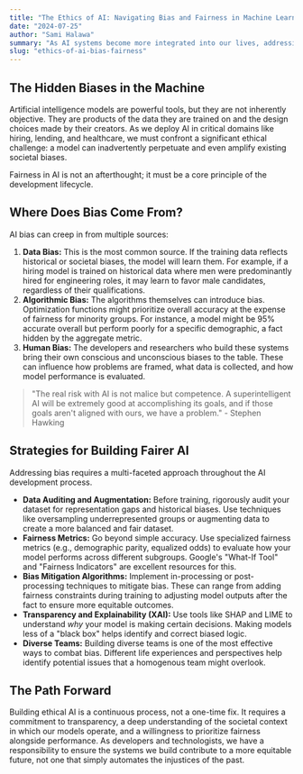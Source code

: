 ```yaml
---
title: "The Ethics of AI: Navigating Bias and Fairness in Machine Learning"
date: "2024-07-25"
author: "Sami Halawa"
summary: "As AI systems become more integrated into our lives, addressing ethical challenges like bias and fairness is not just a technical problem—it's a societal imperative. An exploration of the sources of bias and strategies for building more equitable AI."
slug: "ethics-of-ai-bias-fairness"
---
```


## The Hidden Biases in the Machine

Artificial intelligence models are powerful tools, but they are not inherently objective. They are products of the data they are trained on and the design choices made by their creators. As we deploy AI in critical domains like hiring, lending, and healthcare, we must confront a significant ethical challenge: a model can inadvertently perpetuate and even amplify existing societal biases.

Fairness in AI is not an afterthought; it must be a core principle of the development lifecycle.

## Where Does Bias Come From?

AI bias can creep in from multiple sources:

1.  **Data Bias:** This is the most common source. If the training data reflects historical or societal biases, the model will learn them. For example, if a hiring model is trained on historical data where men were predominantly hired for engineering roles, it may learn to favor male candidates, regardless of their qualifications.
2.  **Algorithmic Bias:** The algorithms themselves can introduce bias. Optimization functions might prioritize overall accuracy at the expense of fairness for minority groups. For instance, a model might be 95% accurate overall but perform poorly for a specific demographic, a fact hidden by the aggregate metric.
3.  **Human Bias:** The developers and researchers who build these systems bring their own conscious and unconscious biases to the table. These can influence how problems are framed, what data is collected, and how model performance is evaluated.

> "The real risk with AI is not malice but competence. A superintelligent AI will be extremely good at accomplishing its goals, and if those goals aren't aligned with ours, we have a problem." - Stephen Hawking

## Strategies for Building Fairer AI

Addressing bias requires a multi-faceted approach throughout the AI development process.

*   **Data Auditing and Augmentation:** Before training, rigorously audit your dataset for representation gaps and historical biases. Use techniques like oversampling underrepresented groups or augmenting data to create a more balanced and fair dataset.
*   **Fairness Metrics:** Go beyond simple accuracy. Use specialized fairness metrics (e.g., demographic parity, equalized odds) to evaluate how your model performs across different subgroups. Google's "What-If Tool" and "Fairness Indicators" are excellent resources for this.
*   **Bias Mitigation Algorithms:** Implement in-processing or post-processing techniques to mitigate bias. These can range from adding fairness constraints during training to adjusting model outputs after the fact to ensure more equitable outcomes.
*   **Transparency and Explainability (XAI):** Use tools like SHAP and LIME to understand *why* your model is making certain decisions. Making models less of a "black box" helps identify and correct biased logic.
*   **Diverse Teams:** Building diverse teams is one of the most effective ways to combat bias. Different life experiences and perspectives help identify potential issues that a homogenous team might overlook.

## The Path Forward

Building ethical AI is a continuous process, not a one-time fix. It requires a commitment to transparency, a deep understanding of the societal context in which our models operate, and a willingness to prioritize fairness alongside performance. As developers and technologists, we have a responsibility to ensure the systems we build contribute to a more equitable future, not one that simply automates the injustices of the past.